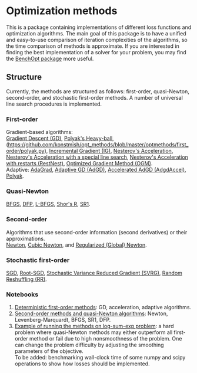 # Optimization methods
This is a package containing implementations of different loss functions and optimization algorithms. The main goal of this package is to have a unified and easy-to-use comparison of iteration complexities of the algorithms, so the time comparison of methods is approximate. If you are interested in finding the best implementation of a solver for your problem, you may find the [BenchOpt package](https://benchopt.github.io/index.html) more useful.
## Structure
Currently, the methods are structured as follows: first-order, quasi-Newton, second-order, and stochastic first-order methods. A number of universal line search procedures is implemented.
### First-order
Gradient-based algorithms:  
[Gradient Descent (GD)](https://github.com/konstmish/opt_methods/blob/master/optmethods/first_order/gd.py), [Polyak's Heavy-ball](https://github.com/konstmish/opt_methods/blob/master/optmethods/first_order/heavy_ball.py), (https://github.com/konstmish/opt_methods/blob/master/optmethods/first_order/polyak.py), [Incremental Gradient (IG)](https://github.com/konstmish/opt_methods/blob/master/optmethods/first_order/ig.py), [Nesterov's Acceleration](https://github.com/konstmish/opt_methods/blob/master/optmethods/first_order/nesterov.py), [Nesterov's Acceleration with a special line search](https://github.com/konstmish/opt_methods/blob/master/optmethods/first_order/nest_line.py), [Nesterov's Acceleration with restarts (RestNest)](https://github.com/konstmish/opt_methods/blob/master/optmethods/first_order/rest_nest.py), [Optimized Gradient Method (OGM)](https://github.com/konstmish/opt_methods/blob/master/optmethods/first_order/ogm.py).  
Adaptive: [AdaGrad](https://github.com/konstmish/opt_methods/blob/master/optmethods/first_order/adagrad.py), [Adaptive GD (AdGD)](https://github.com/konstmish/opt_methods/blob/master/optmethods/first_order/adgd.py), [Accelerated AdGD (AdgdAccel)](https://github.com/konstmish/opt_methods/blob/master/optmethods/first_order/adgd_accel.py), [Polyak](https://github.com/konstmish/opt_methods/blob/master/optmethods/first_order/polyak.py).
### Quasi-Newton
[BFGS](https://github.com/konstmish/opt_methods/blob/master/optmethods/quasi_newton/bfgs.py), [DFP](https://github.com/konstmish/opt_methods/blob/master/optmethods/quasi_newton/dfp.py), [L-BFGS](https://github.com/konstmish/opt_methods/blob/master/optmethods/quasi_newton/lbfgs.py), [Shor's R](https://github.com/konstmish/opt_methods/blob/master/optmethods/quasi_newton/shorr.py), [SR1](https://github.com/konstmish/opt_methods/blob/master/optmethods/quasi_newton/sr1.py).
### Second-order
Algorithms that use second-order information (second derivatives) or their approximations.  
[Newton](https://github.com/konstmish/opt_methods/blob/master/optmethods/second_order/newton.py), [Cubic Newton](https://github.com/konstmish/opt_methods/blob/master/optmethods/second_order/cubic.py), and [Regularized (Global) Newton](https://github.com/konstmish/opt_methods/blob/master/optmethods/second_order/reg_newton.py).
### Stochastic first-order
[SGD](https://github.com/konstmish/opt_methods/blob/master/optmethods/stochastic_first_order/sgd.py), [Root-SGD](https://github.com/konstmish/opt_methods/blob/master/optmethods/stochastic_first_order/root_sgd.py), [Stochastic Variance Reduced Gradient (SVRG)](https://github.com/konstmish/opt_methods/blob/master/optmethods/stochastic_first_order/svrg.py), [Random Reshuffling (RR)](https://github.com/konstmish/opt_methods/blob/master/optmethods/stochastic_first_order/shuffling.py).
### Notebooks
1. [Deterministic first-order methods](https://github.com/konstmish/opt_methods/blob/master/notebooks/1.%201st-order%20methods.ipynb): GD, acceleration, adaptive algorithms.  
2. [Second-order methods and quasi-Newton algorithms](https://github.com/konstmish/opt_methods/blob/master/notebooks/2.%202nd-order%20and%20quasi-Newton.ipynb): Newton, Levenberg-Marquardt, BFGS, SR1, DFP.  
3. [Example of running the methods on log-sum-exp problem](https://github.com/konstmish/opt_methods/blob/master/notebooks/3.%20Log-sum-exp.ipynb): a hard problem where quasi-Newton methods may either outperform all first-order method or fail due to high nonsmoothness of the problem. One can change the problem difficulty by adjusting the smoothing parameters of the objective.  
To be added: benchmarking wall-clock time of some numpy and scipy operations to show how losses should be implemented.
